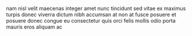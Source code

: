 nam nisl velit maecenas integer amet nunc tincidunt sed vitae ex maximus turpis
donec viverra dictum nibh accumsan at non at fusce posuere et posuere donec
congue eu consectetur quis orci felis mollis odio porta mauris eros aliquam ac